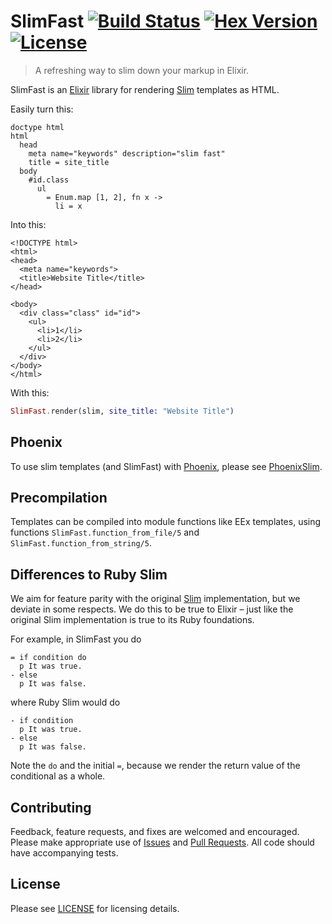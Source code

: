 # SlimFast [![Build Status](https://travis-ci.org/doomspork/slim_fast.png?branch=master)](https://travis-ci.org/doomspork/slim_fast) [![Hex Version](https://img.shields.io/hexpm/v/slim_fast.svg)](https://hex.pm/packages/slim_fast) [![License](http://img.shields.io/badge/license-MIT-brightgreen.svg)](http://opensource.org/licenses/MIT)

> A refreshing way to slim down your markup in Elixir.

SlimFast is an [Elixir](http://elixir-lang.com) library for rendering [Slim](http://slim-lang.com) templates as HTML.

Easily turn this:

```slim
doctype html
html
  head
    meta name="keywords" description="slim fast"
    title = site_title
  body
    #id.class
      ul
        = Enum.map [1, 2], fn x ->
          li = x
```

Into this:

```erb
<!DOCTYPE html>
<html>
<head>
  <meta name="keywords">
  <title>Website Title</title>
</head>

<body>
  <div class="class" id="id">
    <ul>
      <li>1</li>
      <li>2</li>
    </ul>
  </div>
</body>
</html>
```

With this:

```elixir
SlimFast.render(slim, site_title: "Website Title")
```

## Phoenix

To use slim templates (and SlimFast) with [Phoenix](http://www.phoenixframework.org/), please see [PhoenixSlim](https://github.com/doomspork/phoenix_slim).

## Precompilation

Templates can be compiled into module functions like EEx templates, using functions
`SlimFast.function_from_file/5` and `SlimFast.function_from_string/5`.

## Differences to Ruby Slim

We aim for feature parity with the original [Slim](http://slim-lang.com) implementation, but we deviate in some respects. We do this to be true to Elixir – just like the original Slim implementation is true to its Ruby foundations.

For example, in SlimFast you do

```
= if condition do
  p It was true.
- else
  p It was false.
```

where Ruby Slim would do

```
- if condition
  p It was true.
- else
  p It was false.
```

Note the `do` and the initial `=`, because we render the return value of the conditional as a whole.

## Contributing

Feedback, feature requests, and fixes are welcomed and encouraged.  Please make appropriate use of [Issues](https://github.com/doomspork/slim_fast/issues) and [Pull Requests](https://github.com/doomspork/slim_fast/pulls).  All code should have accompanying tests.

## License

Please see [LICENSE](https://github.com/doomspork/slim_fast/blob/master/LICENSE) for licensing details.
